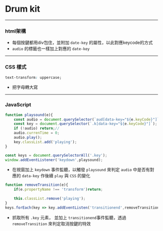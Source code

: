 # Drum kit
---
### html架構
- 每個按鍵都用div包住，並附加 `date-key` 的屬性，以此對應keycode的方式
- `audio` 的標籤也一樣加上對應的 `date-key`

---
### CSS 樣式
```css
text-transform: uppercase;
```
- 把字母轉大寫

---
### JavaScript
```javascript
function playsound(e){
    const audio = document.querySelector(`aud[data-key="${e.keyCode}"]`);
    const key = document.querySelector(`.k[data-key="${e.keyCode}"]`);
    if (!audio) return;//
    audio.currenTime = 0;
    audio.play();
    key.classList.add('playing');
}

const keys = document.querySelectorAll('.key');
window.addEventListener('keydown',playsound);

```
- 在視窗加上 `keydown` 事件監聽，以觸發 `playsound` 來判定 `audio` 中是否有對應的 `data-key` 作後續 `play` 與 `CSS` 的變化
```javascript
function removeTransition(e){
    if(e.propertyName !== 'transform')return;
    
    this.classList.remove('playing');
}
keys.forEach(key => key.addEventListen('transitionend',removeTransition));
```
- 抓取所有 `.key` 元素， 並加上 `transitionend`事件監聽，透過 `removeTransition` 來判定取消按鍵的特效